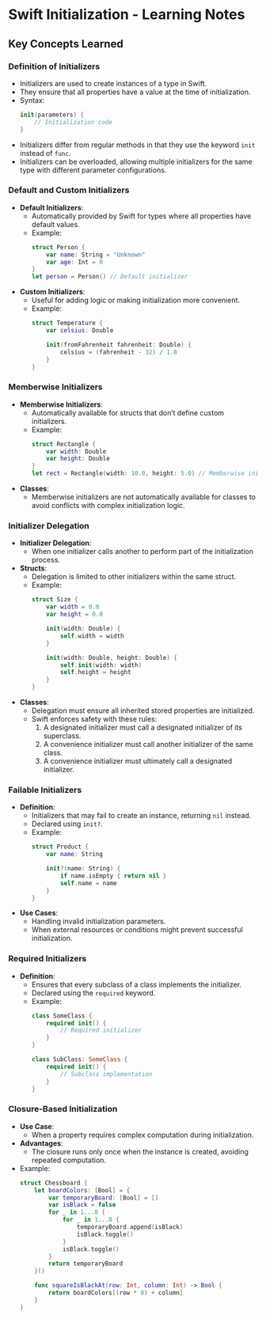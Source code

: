 
# Swift Initialization - Learning Notes

## Key Concepts Learned

### Definition of Initializers
- Initializers are used to create instances of a type in Swift.
- They ensure that all properties have a value at the time of initialization.
- Syntax:
  ```swift
  init(parameters) {
      // Initialization code
  }
  ```
- Initializers differ from regular methods in that they use the keyword `init` instead of `func`.
- Initializers can be overloaded, allowing multiple initializers for the same type with different parameter configurations.

### Default and Custom Initializers
- **Default Initializers**:
  - Automatically provided by Swift for types where all properties have default values.
  - Example:
    ```swift
    struct Person {
        var name: String = "Unknown"
        var age: Int = 0
    }
    let person = Person() // Default initializer
    ```
- **Custom Initializers**:
  - Useful for adding logic or making initialization more convenient.
  - Example:
    ```swift
    struct Temperature {
        var celsius: Double

        init(fromFahrenheit fahrenheit: Double) {
            celsius = (fahrenheit - 32) / 1.8
        }
    }
    ```

### Memberwise Initializers
- **Memberwise Initializers**:
  - Automatically available for structs that don’t define custom initializers.
  - Example:
    ```swift
    struct Rectangle {
        var width: Double
        var height: Double
    }
    let rect = Rectangle(width: 10.0, height: 5.0) // Memberwise initializer
    ```
- **Classes**:
  - Memberwise initializers are not automatically available for classes to avoid conflicts with complex initialization logic.

### Initializer Delegation
- **Initializer Delegation**:
  - When one initializer calls another to perform part of the initialization process.
- **Structs**:
  - Delegation is limited to other initializers within the same struct.
  - Example:
    ```swift
    struct Size {
        var width = 0.0
        var height = 0.0

        init(width: Double) {
            self.width = width
        }

        init(width: Double, height: Double) {
            self.init(width: width)
            self.height = height
        }
    }
    ```
- **Classes**:
  - Delegation must ensure all inherited stored properties are initialized.
  - Swift enforces safety with these rules:
    1. A designated initializer must call a designated initializer of its superclass.
    2. A convenience initializer must call another initializer of the same class.
    3. A convenience initializer must ultimately call a designated initializer.

### Failable Initializers
- **Definition**:
  - Initializers that may fail to create an instance, returning `nil` instead.
  - Declared using `init?`.
  - Example:
    ```swift
    struct Product {
        var name: String

        init?(name: String) {
            if name.isEmpty { return nil }
            self.name = name
        }
    }
    ```
- **Use Cases**:
  - Handling invalid initialization parameters.
  - When external resources or conditions might prevent successful initialization.

### Required Initializers
- **Definition**:
  - Ensures that every subclass of a class implements the initializer.
  - Declared using the `required` keyword.
  - Example:
    ```swift
    class SomeClass {
        required init() {
            // Required initializer
        }
    }

    class SubClass: SomeClass {
        required init() {
            // Subclass implementation
        }
    }
    ```

### Closure-Based Initialization
- **Use Case**:
  - When a property requires complex computation during initialization.
- **Advantages**:
  - The closure runs only once when the instance is created, avoiding repeated computation.
- Example:
  ```swift
  struct Chessboard {
      let boardColors: [Bool] = {
          var temporaryBoard: [Bool] = []
          var isBlack = false
          for _ in 1...8 {
              for _ in 1...8 {
                  temporaryBoard.append(isBlack)
                  isBlack.toggle()
              }
              isBlack.toggle()
          }
          return temporaryBoard
      }()

      func squareIsBlackAt(row: Int, column: Int) -> Bool {
          return boardColors[(row * 8) + column]
      }
  }
  ```
